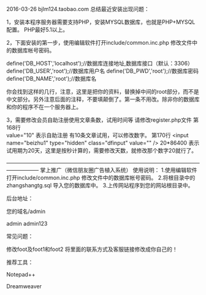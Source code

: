 2016-03-26 bjlm124.taobao.com 总结最近安装出现问题：

1，安装本程序服务器需要支持PHP，安装MYSQL数据库，也就是PHP+MYSQL配置。
   PHP最好5.1以上。

2，下面安装的第一步，使用编辑软件打开include/common.inc.php 修改文件中的数据库帐号密码。

define('DB_HOST','localhost');//数据库连接地址,数据库接口（默认：3306）
define('DB_USER','root');//数据库用户名 
define('DB_PWD','root');//数据库密码 
define('DB_NAME','root');//数据库名

你会找到这样的几行，注意，这里是把你的资料，替换掉中间的root部分，而不是中文部分。另外注意后面的注释，不要填颠倒了。第一条不用改。除非你的数据库和你的程序不在一个服务器上。

3，需要修改会员自助注册使用文章条数，试用时间等
   请修改register.php文件
  第168行  <input name="anums" type="hidden" class="dfinput"  value="10" />  
    value="10" 表示自助注册 有10条文章试用，可以修改数字。
  第170行  <input name="beizhu1" type="hidden" class="dfinput"  value="<?php echo $showtime=date("Y-m-d H:i:s",time() + 20*86400);?>" />
    20*86400  表示试用期为20天，这里是按秒计算的，需要修改天数，就修改那个数字20就行了。


——————————————————————————————————————————
 掌上推广（微信朋友圈广告植入系统）
使用说明：
 1.使用编辑软件打开include/common.inc.php 修改文件中的数据库帐号密码。
 2.将根目录中的zhangshangtg.sql 导入您的数据库中。
 3.上传网站程序到您的网站根目录中。

后台地址：

 您的域名/admin

 admin admin123

常见问题：

  修改foot及foot1和foot2 将里面的联系方式及客服链接修改成你自己的！
  
推荐工具：

  Notepad++
  
  Dreamweaver












